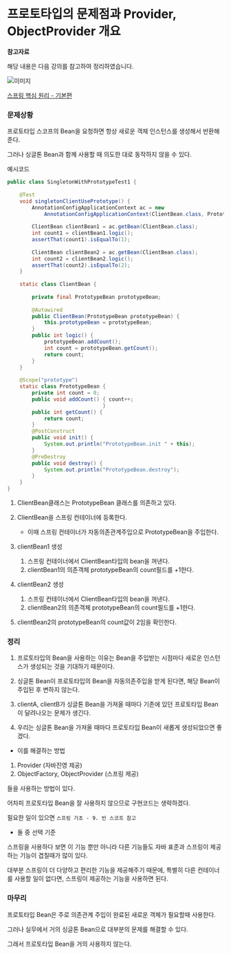 # 프로토타입의 문제점과 Provider, ObjectProvider 개요

**참고자료**

해당 내용은 다음 강의를 참고하여 정리하였습니다.

![이미지](https://cdn.inflearn.com/public/courses/325969/cover/2868c757-5886-4508-a140-7cb68a83dfd8/325969-eng.png)

[스프링 핵심 원리 - 기본편](https://www.inflearn.com/course/%EC%8A%A4%ED%94%84%EB%A7%81-%ED%95%B5%EC%8B%AC-%EC%9B%90%EB%A6%AC-%EA%B8%B0%EB%B3%B8%ED%8E%B8/dashboard)




### 문제상황

프로토타입 스코프의 Bean을 요청하면 항상 새로운 객체 인스턴스를 생성해서 반환해준다.

그러나 싱글톤 Bean과 함께 사용할 때 의도한 대로 동작하지 않을 수 있다.



예시코드

```java
public class SingletonWithPrototypeTest1 {
    
    @Test
    void singletonClientUsePrototype() {
        AnnotationConfigApplicationContext ac = new
            AnnotationConfigApplicationContext(ClientBean.class, PrototypeBean.class);
        
        ClientBean clientBean1 = ac.getBean(ClientBean.class);
        int count1 = clientBean1.logic();
        assertThat(count1).isEqualTo(1);
        
        ClientBean clientBean2 = ac.getBean(ClientBean.class);
        int count2 = clientBean2.logic();
        assertThat(count2).isEqualTo(2);
    }
    
    static class ClientBean {
        
        private final PrototypeBean prototypeBean;
        
        @Autowired
        public ClientBean(PrototypeBean prototypeBean) {
            this.prototypeBean = prototypeBean;
        }
        public int logic() {
            prototypeBean.addCount();
            int count = prototypeBean.getCount();
            return count;
        }
    }
    
    @Scope("prototype")
    static class PrototypeBean {
        private int count = 0;
        public void addCount() { count++;
                               }
        public int getCount() {
            return count;
        }
        @PostConstruct
        public void init() {
            System.out.println("PrototypeBean.init " + this);
        }
        @PreDestroy
        public void destroy() {
            System.out.println("PrototypeBean.destroy");
        }
    }
}
```

1. ClientBean클래스는 PrototypeBean 클래스를 의존하고 있다.
2. ClientBean을 스프링 컨테이너에 등록한다.
   - 이때 스프링 컨테이너가 자동의존관계주입으로 PrototypeBean을 주입한다.
3. clientBean1 생성
   1. 스프링 컨테이너에서 ClientBean타입의 bean을 꺼낸다.
   2. clientBean1의 의존객체 prototypeBean의 count필드를 +1한다.
4. clientBean2 생성
   1. 스프링 컨테이너에서 ClientBean타입의 bean을 꺼낸다.
   2. clientBean2의 의존객체 prototypeBean의 count필드를 +1한다.

5. clientBean2의 prototypeBean의 count값이 2임을 확인한다.



### 정리

1. 프로토타입의 Bean을 사용하는 이유는 Bean을 주입받는 시점마다 새로운 인스턴스가 생성되는 것을 기대하기 때문이다.

2. 싱글톤 Bean이 프로토타입의 Bean을 자동의존주입을 받게 된다면, 해당 Bean이 주입된 후 변하지 않는다.
3. clientA, clientB가 싱글톤 Bean을 가져올 때마다 기존에 있던 프로토타입 Bean이 달려나오는 문제가 생긴다.

4. 우리는 싱글톤 Bean을 가져올 때마다 프로토타입 Bean이 새롭게 생성되었으면 좋겠다.



- 이를 해결하는 방법

1. Provider (자바진영 제공)
2. ObjectFactory, ObjectProvider (스프링 제공)

들을 사용하는 방법이 있다. 



어차피 프로토타입 Bean을 잘 사용하지 않으므로 구현코드는 생략하겠다.

필요한 일이 있으면 `스프링 기초 - 9. 빈 스코프 참고`



- 둘 중 선택 기준

스프링을 사용하다 보면 이 기능 뿐만 아니라 다른 기능들도 자바 표준과 스프링이 제공하는 기능이 겹칠때가 많이 있다. 

대부분 스프링이 더 다양하고 편리한 기능을 제공해주기 때문에, 특별히 다른 컨테이너를 사용할 일이 없다면, 스프링이 제공하는 기능을 사용하면 된다.



### 마무리

프로토타입 Bean은 주로 의존관계 주입이 완료된 새로운 객체가 필요할때 사용한다.

그러나 실무에서 거의 싱글톤 Bean으로 대부분의 문제를 해결할 수 있다.

그래서 프로토타입 Bean을 거의 사용하지 않는다.

 
